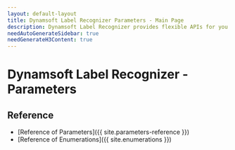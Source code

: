 ```yaml
---
layout: default-layout
title: Dynamsoft Label Recognizer Parameters - Main Page
description: Dynamsoft Label Recognizer provides flexible APIs for you to customize the settings for different usage scenarios. 
needAutoGenerateSidebar: true
needGenerateH3Content: true
---
```



# Dynamsoft Label Recognizer - Parameters

## Reference

- [Reference of Parameters]({{ site.parameters-reference }})
- [Reference of Enumerations]({{ site.enumerations }})

